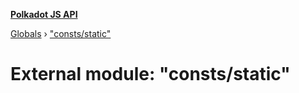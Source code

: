**[Polkadot JS API](../README.md)**

[Globals](../globals.md) › ["consts/static"](_consts_static_.md)

# External module: "consts/static"
